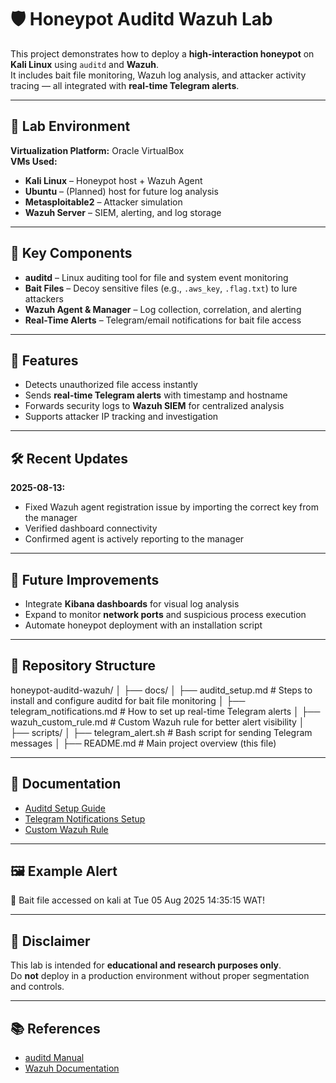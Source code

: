 # 🛡️ Honeypot Auditd Wazuh Lab

This project demonstrates how to deploy a **high-interaction honeypot** on **Kali Linux** using `auditd` and **Wazuh**.  
It includes bait file monitoring, Wazuh log analysis, and attacker activity tracing — all integrated with **real-time Telegram alerts**.

---

## 📂 Lab Environment

**Virtualization Platform:** Oracle VirtualBox  
**VMs Used:**
- **Kali Linux** – Honeypot host + Wazuh Agent
- **Ubuntu** – (Planned) host for future log analysis
- **Metasploitable2** – Attacker simulation
- **Wazuh Server** – SIEM, alerting, and log storage

---

## 🔑 Key Components

- **auditd** – Linux auditing tool for file and system event monitoring  
- **Bait Files** – Decoy sensitive files (e.g., `.aws_key`, `.flag.txt`) to lure attackers  
- **Wazuh Agent & Manager** – Log collection, correlation, and alerting  
- **Real-Time Alerts** – Telegram/email notifications for bait file access  

---

## 🚀 Features

- Detects unauthorized file access instantly  
- Sends **real-time Telegram alerts** with timestamp and hostname  
- Forwards security logs to **Wazuh SIEM** for centralized analysis  
- Supports attacker IP tracking and investigation

---

## 🛠️ Recent Updates

**2025-08-13:**  
- Fixed Wazuh agent registration issue by importing the correct key from the manager  
- Verified dashboard connectivity  
- Confirmed agent is actively reporting to the manager

---

## 📜 Future Improvements

- Integrate **Kibana dashboards** for visual log analysis  
- Expand to monitor **network ports** and suspicious process execution  
- Automate honeypot deployment with an installation script

---

## 📁 Repository Structure


honeypot-auditd-wazuh/
│
├── docs/
│ ├── auditd_setup.md # Steps to install and configure auditd for bait file monitoring
│ ├── telegram_notifications.md # How to set up real-time Telegram alerts
│ ├── wazuh_custom_rule.md # Custom Wazuh rule for better alert visibility
│
├── scripts/
│ ├── telegram_alert.sh # Bash script for sending Telegram messages
│
├── README.md # Main project overview (this file)


---

## 📖 Documentation

- [Auditd Setup Guide](docs/auditd_setup.md)  
- [Telegram Notifications Setup](docs/telegram_notifications.md)  
- [Custom Wazuh Rule](docs/wazuh_custom_rule.md)  

---

## 🖼️ Example Alert

🚨 Bait file accessed on kali at Tue 05 Aug 2025 14:35:15 WAT!



---

## 📌 Disclaimer

This lab is intended for **educational and research purposes only**.  
Do **not** deploy in a production environment without proper segmentation and controls.

---

## 📚 References

- [auditd Manual](https://linux.die.net/man/8/auditd)  
- [Wazuh Documentation](https://documentation.wazuh.com/)  

